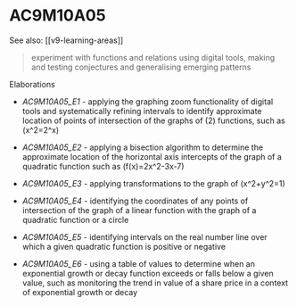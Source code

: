 
# AC9M10A05 

See also: [[v9-learning-areas]]

> experiment with functions and relations using digital tools, making and testing conjectures and generalising emerging patterns

Elaborations


- _AC9M10A05_E1_ - applying the graphing zoom functionality of digital tools and systematically refining intervals to identify approximate location of points of intersection of the graphs of \(2\) functions, such as \(x^2=2^x\)

- _AC9M10A05_E2_ - applying a bisection algorithm to determine the approximate location of the horizontal axis intercepts of the graph of a quadratic function such as \(f(x)=2x^2-3x-7\)

- _AC9M10A05_E3_ - applying transformations to the graph of \(x^2+y^2=1\)

- _AC9M10A05_E4_ - identifying the coordinates of any points of intersection of the graph of a linear function with the graph of a quadratic function or a circle

- _AC9M10A05_E5_ - identifying intervals on the real number line over which a given quadratic function is positive or negative

- _AC9M10A05_E6_ - using a table of values to determine when an exponential growth or decay function exceeds or falls below a given value, such as monitoring the trend in value of a share price in a context of exponential growth or decay
